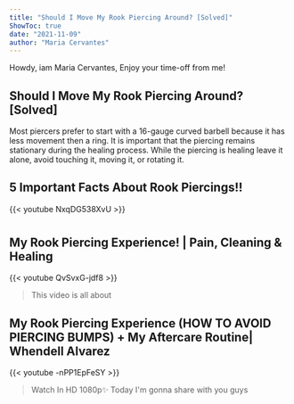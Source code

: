 ```yaml
---
title: "Should I Move My Rook Piercing Around? [Solved]"
ShowToc: true 
date: "2021-11-09"
author: "Maria Cervantes" 
---
```


Howdy, iam Maria Cervantes, Enjoy your time-off from me!
## Should I Move My Rook Piercing Around? [Solved]
Most piercers prefer to start with a 16-gauge curved barbell because it has less movement then a ring. It is important that the piercing remains stationary during the healing process. While the piercing is healing leave it alone, avoid touching it, moving it, or rotating it.

## 5 Important Facts About Rook Piercings!!
{{< youtube NxqDG538XvU >}}
>#

## My Rook Piercing Experience! | Pain, Cleaning & Healing
{{< youtube QvSvxG-jdf8 >}}
>This video is all about 

## My Rook Piercing Experience (HOW TO AVOID PIERCING BUMPS) + My Aftercare Routine| Whendell Alvarez
{{< youtube -nPP1EpFeSY >}}
>Watch In HD 1080p✨ Today I'm gonna share with you guys 

